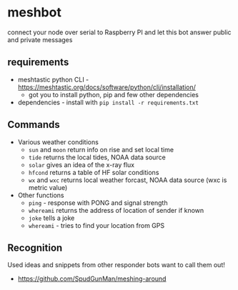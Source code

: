 # meshbot

connect your node over serial to Raspberry PI and let this bot answer public and private messages

## requirements

- meshtastic python CLI - https://meshtastic.org/docs/software/python/cli/installation/
  - got you to install python, pip and few other dependencies
- dependencies - install with `pip install -r requirements.txt`

## Commands

- Various weather conditions
  - `sun` and `moon` return info on rise and set local time
  - `tide` returns the local tides, NOAA data source
  - `solar` gives an idea of the x-ray flux
  - `hfcond` returns a table of HF solar conditions
  - `wx` and `wxc` returns local weather forcast, NOAA data source (wxc is metric value)
- Other functions
  - `ping` - response with PONG and signal strength
  - `whereami` returns the address of location of sender if known
  - `joke` tells a joke
  - `whereami` - tries to find your location from GPS

## Recognition

Used ideas and snippets from other responder bots want to call them out!
 - https://github.com/SpudGunMan/meshing-around
